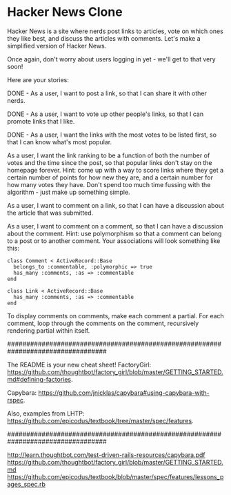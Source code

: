 Hacker News Clone
========================================================================

Hacker News is a site where nerds post links to articles, vote on which ones they like best, and discuss the articles with comments. Let's make a simplified version of Hacker News.

Once again, don't worry about users logging in yet - we'll get to that very soon!

Here are your stories:

DONE - As a user, I want to post a link, so that I can share it with other nerds.

DONE - As a user, I want to vote up other people's links, so that I can promote links that I like.

DONE - As a user, I want the links with the most votes to be listed first, so that I can know what's most popular.

As a user, I want the link ranking to be a function of both the number of votes and the time since the post, so that popular links don't stay on the homepage forever. Hint: come up with a way to score links where they get a certain number of points for how new they are, and a certain number for how many votes they have. Don't spend too much time fussing with the algorithm - just make up something simple.

As a user, I want to comment on a link, so that I can have a discussion about the article that was submitted.

As a user, I want to comment on a comment, so that I can have a discussion about the comment. Hint: use polymorphism so that a comment can belong to a post or to another comment. Your associations will look something like this:

    class Comment < ActiveRecord::Base
      belongs_to :commentable, :polymorphic => true
      has_many :comments, :as => :commentable
    end

    class Link < ActiveRecord::Base
      has_many :comments, :as => :commentable
    end

  To display comments on comments, make each comment a partial. For each comment, loop through the comments on the comment, recursively rendering partial within itself.

##################################################################################

The README is your new cheat sheet!
FactoryGirl: https://github.com/thoughtbot/factory_girl/blob/master/GETTING_STARTED.md#defining-factories.

Capybara: https://github.com/jnicklas/capybara#using-capybara-with-rspec.

Also, examples from LHTP: https://github.com/epicodus/textbook/tree/master/spec/features.

##################################################################################

http://learn.thoughtbot.com/test-driven-rails-resources/capybara.pdf
https://github.com/thoughtbot/factory_girl/blob/master/GETTING_STARTED.md
https://github.com/epicodus/textbook/blob/master/spec/features/lessons_pages_spec.rb

